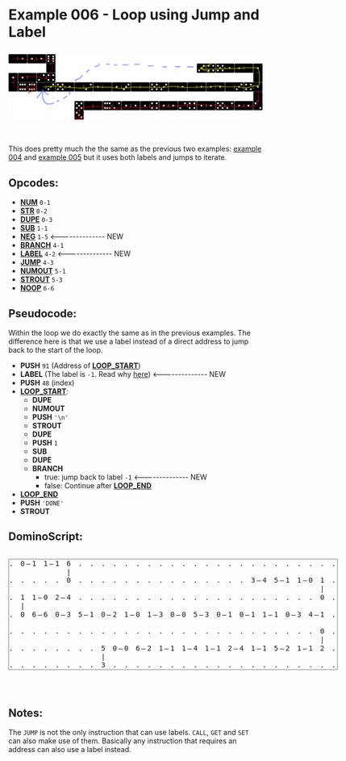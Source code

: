 Example 006 - Loop using Jump and Label
=======================================

<img style="margin: 0.5rem 0 2rem;" src="../docs/example-006-flow.png" alt="Dominos" width="700">

This does pretty much the the same as the previous two examples: [example 004](004_loop_simple.md) and [example 005](005_loop_using_jump.md) but it uses both labels and jumps to iterate.

## Opcodes:
- [**NUM**](../readme.md#num) `0-1`
- [**STR**](../readme.md#str) `0-2`
- [**DUPE**](../readme.md#dupe) `0-3`
- [**SUB**](../readme.md#sub) `1-1`
- [**NEG**](../readme.md#neg) `1-5` <-------------- NEW
- [**BRANCH**](../readme.md#branch) `4-1`
- [**LABEL**](../readme.md#label) `4-2` <-------------- NEW
- [**JUMP**](../readme.md#jump) `4-3`
- [**NUMOUT**](../readme.md#numout) `5-1`
- [**STROUT**](../readme.md#strout) `5-3`
- [**NOOP**](../readme.md#noop) `6-6`

## Pseudocode:
Within the loop we do exactly the same as in the previous examples. The difference here is that we use a label instead of a direct address to jump back to the start of the loop.

- **PUSH** `91` (Address of **<ins>LOOP_START</ins>**)
- **LABEL** (The label is `-1`. Read why [here](../readme.md#labels)) <-------------- NEW
- **PUSH** `48` (index)
- **<ins>LOOP_START</ins>**:
  - **DUPE**
  - **NUMOUT**
  - **PUSH** `'\n'`
  - **STROUT**
  - **DUPE**
  - **PUSH** `1`
  - **SUB**
  - **DUPE**
  - **BRANCH**
    - true: jump back to label `-1` <-------------- NEW
    - false: Continue after **<ins>LOOP_END</ins>**
- **<ins>LOOP_END</ins>**
- **PUSH** `'DONE'`
- **STROUT**


## DominoScript:

<pre class="ds">
. 0—1 1—1 6 . . . . . . . . . . . . . . . . . . . . . . .
          |                                              
. . . . . 0 . . . . . . . . . . . . . . . 3—4 5—1 1—0 1 .
                                                      |  
. 1 1—0 2—4 . . . . . . . . . . . . . . . . . . . . . 0 .
  |                                                      
. 0 6—6 0—3 5—1 0—2 1—0 1—3 0—0 5—3 0—1 0—1 1—1 0—3 4—1 .
                                                         
. . . . . . . . . . . . . . . . . . . . . . . . . . . 0 .
                                                      |  
. . . . . . . . 5 0—0 6—2 1—1 1—4 1—1 2—4 1—1 5—2 1—1 2 .
                |                                        
. . . . . . . . 3 . . . . . . . . . . . . . . . . . . . .
</pre>

## Notes:

The `JUMP` is not the only instruction that can use labels. `CALL`, `GET` and `SET` can also make use of them. Basically any instruction that requires an address can also use a label instead.



<style>
  .ds {position: relative;line-height: 1.2;letter-spacing: 3px;border: 1px solid gray;margin-bottom: 2.5rem;display: inline-block;}
</style>
